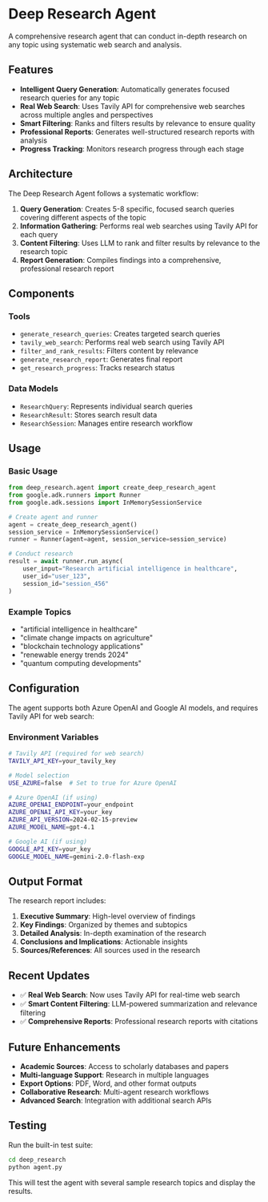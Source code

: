 # Deep Research Agent

A comprehensive research agent that can conduct in-depth research on any topic using systematic web search and analysis.

## Features

- **Intelligent Query Generation**: Automatically generates focused research queries for any topic
- **Real Web Search**: Uses Tavily API for comprehensive web searches across multiple angles and perspectives
- **Smart Filtering**: Ranks and filters results by relevance to ensure quality
- **Professional Reports**: Generates well-structured research reports with analysis
- **Progress Tracking**: Monitors research progress through each stage

## Architecture

The Deep Research Agent follows a systematic workflow:

1. **Query Generation**: Creates 5-8 specific, focused search queries covering different aspects of the topic
2. **Information Gathering**: Performs real web searches using Tavily API for each query
3. **Content Filtering**: Uses LLM to rank and filter results by relevance to the research topic
4. **Report Generation**: Compiles findings into a comprehensive, professional research report

## Components

### Tools
- `generate_research_queries`: Creates targeted search queries
- `tavily_web_search`: Performs real web search using Tavily API
- `filter_and_rank_results`: Filters content by relevance
- `generate_research_report`: Generates final report
- `get_research_progress`: Tracks research status

### Data Models
- `ResearchQuery`: Represents individual search queries
- `ResearchResult`: Stores search result data
- `ResearchSession`: Manages entire research workflow

## Usage

### Basic Usage
```python
from deep_research.agent import create_deep_research_agent
from google.adk.runners import Runner
from google.adk.sessions import InMemorySessionService

# Create agent and runner
agent = create_deep_research_agent()
session_service = InMemorySessionService()
runner = Runner(agent=agent, session_service=session_service)

# Conduct research
result = await runner.run_async(
    user_input="Research artificial intelligence in healthcare",
    user_id="user_123",
    session_id="session_456"
)
```

### Example Topics
- "artificial intelligence in healthcare"
- "climate change impacts on agriculture"
- "blockchain technology applications"
- "renewable energy trends 2024"
- "quantum computing developments"

## Configuration

The agent supports both Azure OpenAI and Google AI models, and requires Tavily API for web search:

### Environment Variables
```bash
# Tavily API (required for web search)
TAVILY_API_KEY=your_tavily_key

# Model selection
USE_AZURE=false  # Set to true for Azure OpenAI

# Azure OpenAI (if using)
AZURE_OPENAI_ENDPOINT=your_endpoint
AZURE_OPENAI_API_KEY=your_key
AZURE_API_VERSION=2024-02-15-preview
AZURE_MODEL_NAME=gpt-4.1

# Google AI (if using)
GOOGLE_API_KEY=your_key
GOOGLE_MODEL_NAME=gemini-2.0-flash-exp
```

## Output Format

The research report includes:

1. **Executive Summary**: High-level overview of findings
2. **Key Findings**: Organized by themes and subtopics
3. **Detailed Analysis**: In-depth examination of the research
4. **Conclusions and Implications**: Actionable insights
5. **Sources/References**: All sources used in the research

## Recent Updates

- ✅ **Real Web Search**: Now uses Tavily API for real-time web search
- ✅ **Smart Content Filtering**: LLM-powered summarization and relevance filtering
- ✅ **Comprehensive Reports**: Professional research reports with citations

## Future Enhancements

- **Academic Sources**: Access to scholarly databases and papers
- **Multi-language Support**: Research in multiple languages
- **Export Options**: PDF, Word, and other format outputs
- **Collaborative Research**: Multi-agent research workflows
- **Advanced Search**: Integration with additional search APIs

## Testing

Run the built-in test suite:
```bash
cd deep_research
python agent.py
```

This will test the agent with several sample research topics and display the results. 